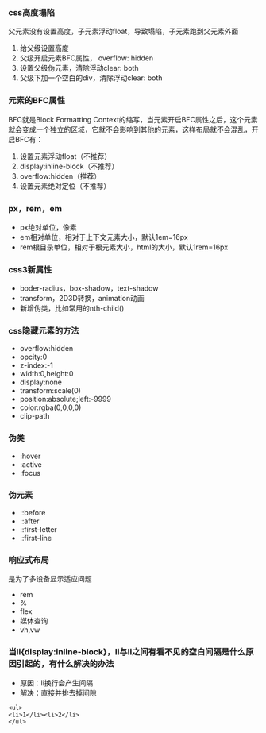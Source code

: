 ### css高度塌陷
父元素没有设置高度，子元素浮动float，导致塌陷，子元素跑到父元素外面
1. 给父级设置高度
2. 父级开启元素BFC属性， overflow: hidden
3. 设置父级伪元素，清除浮动clear: both
4. 父级下加一个空白的div，清除浮动clear: both

### 元素的BFC属性
BFC就是Block Formatting Context的缩写，当元素开启BFC属性之后，这个元素就会变成一个独立的区域，它就不会影响到其他的元素，这样布局就不会混乱，开启BFC有：
1. 设置元素浮动float（不推荐）
2. display:inline-block（不推荐）
3. overflow:hidden（推荐）
4. 设置元素绝对定位（不推荐）

### px，rem，em
* px绝对单位，像素
* em相对单位，相对于上下文元素大小，默认1em=16px
* rem根目录单位，相对于根元素大小，html的大小，默认1rem=16px

### css3新属性
* boder-radius，box-shadow，text-shadow
* transform，2D3D转换，animation动画
* 新增伪类，比如常用的nth-child()

### css隐藏元素的方法
* overflow:hidden
* opcity:0
* z-index:-1
* width:0,height:0
* display:none
* transform:scale(0)
* position:absolute;left:-9999
* color:rgba(0,0,0,0)
* clip-path

### 伪类
* :hover
* :active
* :focus

### 伪元素
* ::before
* ::after
* ::first-letter
* ::first-line

### 响应式布局
是为了多设备显示适应问题
* rem
* %
* flex
* 媒体查询
* vh,vw


### 当li{display:inline-block}，li与li之间有看不见的空白间隔是什么原因引起的，有什么解决的办法
* 原因：li换行会产生间隔
* 解决：直接并排去掉间隙
```
<ul>
<li>1</li><li>2</li>
</ul>
```